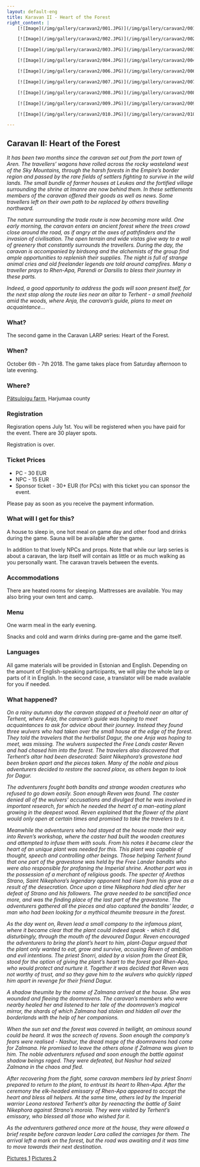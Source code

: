 ```yaml
---
layout: default-eng
title: Karavan II - Heart of the Forest
right_content: |
    [![Image](/img/gallery/caravan2/001.JPG)](/img/gallery/caravan2/001.JPG)

    [![Image](/img/gallery/caravan2/002.JPG)](/img/gallery/caravan2/002.JPG)

    [![Image](/img/gallery/caravan2/003.JPG)](/img/gallery/caravan2/003.JPG)

    [![Image](/img/gallery/caravan2/004.JPG)](/img/gallery/caravan2/004.JPG)

    [![Image](/img/gallery/caravan2/006.JPG)](/img/gallery/caravan2/006.JPG)

    [![Image](/img/gallery/caravan2/007.JPG)](/img/gallery/caravan2/007.JPG)

    [![Image](/img/gallery/caravan2/008.JPG)](/img/gallery/caravan2/008.JPG)

    [![Image](/img/gallery/caravan2/009.JPG)](/img/gallery/caravan2/009.JPG)

    [![Image](/img/gallery/caravan2/010.JPG)](/img/gallery/caravan2/010.JPG)

---
```

## Caravan II: Heart of the Forest

_It has been two months since the caravan set out from the port town of Aren. The travellers’ wagons have rolled across the rocky wasteland west of the Sky Mountains, through the harsh forests in the Empire’s border region and passed by the rare fields of settlers fighting to survive in the wild lands. The small bundle of farmer houses at Leukas and the fortified village surrounding the shrine at Imanre are now behind them. In these settlements members of the caravan offered their goods as well as news. Some travellers left on their own path to be replaced by others travelling northward._

_The nature surrounding the trade route is now becoming more wild. One early morning, the caravan enters an ancient forest where the trees crowd close around the road, as if angry at the axes of pathfinders and the invasion of civilisation. The open terrain and wide vistas give way to a wall of greenery that constantly surrounds the travellers. During the day, the caravan is accompanied by birdsong and the alchemists of the group find ample opportunities to replenish their supplies. The night is full of strange animal cries and old freelander legends are told around campfires. Many a traveller prays to Rhen-Apa, Parendi or Darsilis to bless their journey in these parts._

_Indeed, a good opportunity to address the gods will soon present itself, for the next stop along the route lies near an altar to Terhent - a small freehold amid the woods, where Anja, the caravan’s guide, plans to meet an acquaintance..._

### What?

The second game in the Caravan LARP series: Heart of the Forest.

### When?

October 6th - 7th 2018. The game takes place from Saturday afternoon to late evening.

### Where?

[Pätsuloigu farm](https://www.google.com/maps/dir//59.272547,24.273777/@59.307203,24.393068,9z?hl=en), Harjumaa county

### Registration

Regisration opens July 1st. You will be registered when you have paid for the event. There are 30 player spots.

Registration is over. 

### Ticket Prices

* PC - 30 EUR
* NPC - 15 EUR
* Sponsor ticket - 30+ EUR (for PCs) with this ticket you can sponsor the event.

Please pay as soon as you receive the payment information. 

### What will I get for this?

A house to sleep in, one hot meal on game day and other food and drinks during the game. Sauna will be available after the game. 

In addition to that lovely NPCs and props. Note that while our larp series is about a caravan, the larp itself will contain as little or as much walking as you personally want. The caravan travels between the events.

### Accommodations

There are heated rooms for sleeping. Mattresses are available. You may also bring your own tent and camp. 

### Menu

One warm meal in the early evening.

Snacks and cold and warm drinks during pre-game and the game itself.

### Languages

All game materials will be provided in Estonian and English. Depending on the amount of English-speaking participants, we will play the whole larp or parts of it in English. In the second case, a translator will be made available for you if needed.

<h3 id="description">What happened?</h3>

_On a rainy autumn day the caravan stopped at a freehold near an altar of Terhent, where Anja, the caravan’s guide was hoping to meet acquaintances to ask for advice about their journey. Instead they found three wulvers who had taken over the small house at the edge of the forest. They told the travelers that the herbalist Dagur, the one Anja was hoping to meet, was missing. The wulvers suspected the Free Lands caster Reven and had chased him into the forest. The travelers also discovered that Terhent’s altar had been desecrated: Saint Nikephora’s gravestone had been broken apart and the pieces taken. Many of the noble and pious adventurers decided to restore the sacred place, as others began to look for Dagur._

_The adventurers fought both bandits and strange wooden creatures who refused to go down easily. Soon enough Reven was found. The caster denied all of the wulvers’ accusations and divulged that he was involved in important research, for which he needed the heart of a man-eating plant growing in the deepest wood. Reven explained that the flower of the plant would only open at certain times and promised to take the travelers to it._

_Meanwhile the adventurers who had stayed at the house made their way into Reven’s workshop, where the caster had built the wooden creatures and attempted to infuse them with souls. From his notes it became clear the heart of an unique plant was needed for this. This plant was capable of thought, speech and controlling other beings. Those helping Terhent found that one part of the gravestone was held by the Free Lander bandits who were also responsible for profaning the Imperial shrine. Another part was in the possession of a merchant of religious goods. The specter of Arethas Strano, Saint Nikephora’s legendary opponent had risen from his grave as a result of the desecration. Once upon a time Nikephora had died after her defeat of Strano and his followers. The grave needed to be sanctified once more, and was the finding place of the last part of the gravestone. The adventurers gathered all the pieces and also captured the bandits’ leader, a man who had been looking for a mythical theumite treasure in the forest._

_As the day went on, Reven lead a small company to the infamous plant, where it became clear that the plant could indeed speak - which it did, disturbingly, through the mouth of the devoured Dagur. Reven encouraged the adventurers to bring the plant’s heart to him, plant-Dagur argued that the plant only wanted to eat, grow and survive, accusing Reven of ambition and evil intentions. The priest Snorri, aided by a vision from the Great Elk, stood for the option of giving the plant’s heart to the forest god Rhen-Apa, who would protect and nurture it. Together it was decided that Reven was not worthy of trust, and so they gave him to the wulvers who quickly ripped him apart in revenge for their friend Dagur._

_A shadow theumite by the name of Zalmana arrived at the house. She was wounded and fleeing the doomravens. The caravan’s members who were nearby healed her and listened to her tale of the doomraven’s magical mirror, the shards of which Zalmana had stolen and hidden all over the borderlands with the help of her companions._

_When the sun set and the forest was covered in twilight, an ominous sound could be heard. It was the screech of ravens. Soon enough the company’s fears were realised - Nashur, the dread mage of the doomravens had come for Zalmana. He promised to leave the others alone if Zalmana was given to him. The noble adventurers refused and soon enough the battle against shadow beings raged. They were defeated, but Nashur had seized Zalmana in the chaos and fled._

_After recovering from the fight, some caravan members led by priest Snorri prepared to return to the plant, to entrust its heart to Rhen-Apa. After the ceremony the elk-headed emissary of Rhen-Apa appeared to accept the heart and bless all helpers. At the same time, others led by the Imperial warrior Leona restored Terhent’s altar by reenacting the battle of Saint Nikephora against Strano’s moroia. They were visited by Terhent’s emissary, who blessed all those who wished for it._

_As the adventurers gathered once more at the house, they were allowed a brief respite before caravan leader Lara called the carriages for them. The arrival left a mark on the forest, but the road was awaiting and it was time to move towards their next destination._

[Pictures 1](https://photos.app.goo.gl/2Y9X6VvjQD32zFcu9) [Pictures 2](https://photos.app.goo.gl/eXinCMemcDjPRJb48)
